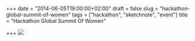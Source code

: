 +++
date = "2014-06-05T19:00:00+02:00"
draft = false
slug = "hackathon-global-summit-of-women"
tags = ["hackathon", "sketchnote", "event"]
title = "Hackathon Global Summit Of Women"

+++
![](/content/images/2014/Jul/hackgsw_notes_vjeantet.png)